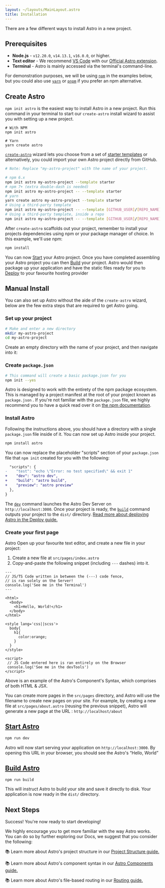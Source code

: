 ```yaml
---
layout: ~/layouts/MainLayout.astro
title: Installation
---
```


There are a few different ways to install Astro in a new project.

## Prerequisites

- **Node.js** - `v12.20.0`, `v14.13.1`, `v16.0.0`, or higher.
- **Text editor** - We recommend [VS Code](https://code.visualstudio.com/) with our [Official Astro extension](https://marketplace.visualstudio.com/items?itemName=astro-build.astro-vscode).
- **Terminal** - Astro is mainly accessed via the terminal's command-line.

For demonstration purposes, we will be using [`npm`](https://www.npmjs.com/) in the examples below, but you could also use [`yarn`](https://yarnpkg.com/) or [`pnpm`](https://pnpm.io/) if you prefer an npm alternative.

## Create Astro

`npm init astro` is the easiest way to install Astro in a new project. Run this command in your terminal to start our `create-astro` install wizard to assist you with setting up a new project.

```shell
# With NPM
npm init astro

# Yarn
yarn create astro
```

[`create-astro`](https://github.com/snowpackjs/astro/tree/main/packages/create-astro) wizard lets you choose from a set of [starter templates](/examples) or alternatively, you could import your own Astro project directly from GitHub.

```bash
# Note: Replace "my-astro-project" with the name of your project.

# npm 6.x
npm init astro my-astro-project --template starter
# npm 7+ (extra double-dash is needed)
npm init astro my-astro-project -- --template starter
# yarn
yarn create astro my-astro-project --template starter
# Using a third-party template
npm init astro my-astro-project -- --template [GITHUB_USER]/[REPO_NAME]
# Using a third-party template, inside a repo
npm init astro my-astro-project -- --template [GITHUB_USER]/[REPO_NAME]/path/to/template
```

After `create-astro` scaffolds out your project, remember to install your projects dependencies using npm or your package manager of choice. In this example, we'll use npm:

```bash
npm install
```

You can now [Start](#start-astro) your Astro project. Once you have completed assembling your Astro project you can then [Build](#build-astro) your project. Astro would then package up your application and have the static files ready for you to [Deploy](/guides/deploy) to your favourite hosting provider

## Manual Install

You can also set up Astro without the aide of the `create-astro` wizard, below are the few extra steps that are required to get Astro going.

### Set up your project

```bash
# Make and enter a new directory
mkdir my-astro-project
cd my-astro-project
```

Create an empty directory with the name of your project, and then navigate into it:

### Create `package.json`

```bash
# This command will create a basic package.json for you
npm init --yes
```

Astro is designed to work with the entirety of the npm package ecosystem. This is managed by a project manifest at the root of your project known as `package.json` . If you're not familiar with the `package.json` file, we highly recommend you to have a quick read over it on [the npm documentation](https://docs.npmjs.com/creating-a-package-json-file).

### Install Astro

Following the instructions above, you should have a directory with a single `package.json` file inside of it. You can now set up Astro inside your project.

```bash
npm install astro
```

You can now replace the placeholder "scripts" section of your `package.json` file that `npm init` created for you with the following:

```diff
  "scripts": {
-    "test": "echo \"Error: no test specified\" && exit 1"
+    "dev": "astro dev",
+    "build": "astro build",
+    "preview": "astro preview"
  },
}
```

The [`dev`](#start-astro) command launches the Astro Dev Server on `http://localhost:3000`. Once your project is ready, the [`build`](#build-astro) command outputs your project to the `dist/` directory. [Read more about deploying Astro in the Deploy guide.](/guides/deploy)

### Create your first page

Astro Open up your favourite text editor, and create a new file in your project:

1. Create a new file at `src/pages/index.astro`
2. Copy-and-paste the following snippet (including `---` dashes) into it.

```astro
---
// JS/TS Code written in between the (---) code fence,
// is ran solely on the Server!
console.log('See me in the Terminal')
---

<html>
  <body>
    <h1>Hello, World!</h1>
  </body>
</html>

<style lang='css||scss'>
  body{
    h1{
      color:orange;
    }
  }
</style>

<script>
 // JS Code entered here is ran entirely on the Browser
 console.log('See me in the devTools')
</script>
```

Above is an example of the Astro's Component's Syntax, which comprises of both HTML & JSX.

You can create more pages in the `src/pages` directory, and Astro will use the filename to create new pages on your site. For example, by creating a new file at `src/pages/about.astro` (reusing the previous snippet), Astro will generate a new page at the URL : `http://localhost/about`

## [Start Astro](#start-astro)

```bash
npm run dev
```

Astro will now start serving your application on `http://localhost:3000`. By opening this URL in your browser, you should see the Astro's “Hello, World”

## [Build Astro](#build-astro)

```bash
npm run build
```

This will instruct Astro to build your site and save it directly to disk. Your application is now ready in the `dist/` directory.

## Next Steps

Success! You're now ready to start developing!

We highly encourage you to get more familiar with the way Astro works. You can do so by further exploring our Docs, we suggest that you consider the following:

📚 Learn more about Astro's project structure in our [Project Structure guide.](/core-concepts/project-structure)

📚 Learn more about Astro's component syntax in our [Astro Components guide.](/core-concepts/astro-components)

📚 Learn more about Astro's file-based routing in our [Routing guide.](core-concepts/astro-pages)
